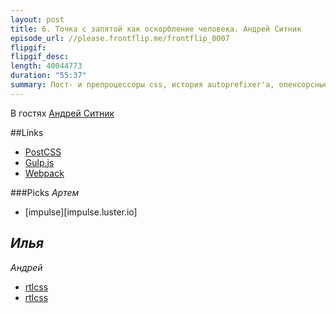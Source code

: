 ```yaml
---
layout: post
title: 6. Точка с запятой как оскорбление человека. Андрей Ситник 
episode_url: //please.frontflip.me/frontflip_0007
flipgif:
flipgif_desc:
length: 40044773
duration: "55:37"
summary: Пост- и препроцессоры css, история autoprefixer'a, опенсорсные войны и много магии.
---
```


В гостях [Андрей Ситник](https://twitter.com/andrey_sitnik)

##Links
 - [PostCSS](https://github.com/postcss/postcss)
 - [Gulp.js](http://gulpjs.com/)
 - [Webpack](https://webpack.github.io/)


###Picks
*Артем*
 - [impulse][impulse.luster.io]

*Илья*
 - 

*Андрей*
 - [rtlcss](https://github.com/MohammadYounes/rtlcss)
 - [rtlcss](https://github.com/iamvdo/pleeease-filters)
